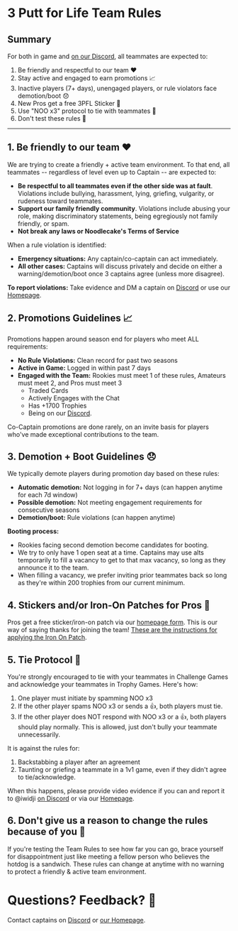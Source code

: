 # 3 Putt for Life Team Rules

## Summary
For both in game and [on our Discord](https://discord.gg/RGzcnXfWhv), all teammates are expected to:

1. Be friendly and respectful to our team ❤️
2. Stay active and engaged to earn promotions 📈
3. Inactive players (7+ days), unengaged players, or rule violators face demotion/boot 😞
4. New Pros get a free 3PFL Sticker 💌
5. Use "NOO x3" protocol to tie with teammates 🤝
6. Don't test these rules 🌭

---

## 1. Be friendly to our team ❤️

We are trying to create a friendly + active team environment. To that end, all teammates -- regardless of level even up to Captain -- are expected to:

- **Be respectful to all teammates even if the other side was at fault**. Violations include bullying, harassment, lying, griefing, vulgarity, or rudeness toward teammates.
- **Support our family friendly community**. Violations include abusing your role, making discriminatory statements, being egregiously not family friendly, or spam.
- **Not break any laws or Noodlecake's Terms of Service**

When a rule violation is identified:

- **Emergency situations:** Any captain/co-captain can act immediately.
- **All other cases:** Captains will discuss privately and decide on either a warning/demotion/boot once 3 captains agree (unless more disagree).

**To report violations:** Take evidence and DM a captain on [Discord](https://discord.gg/RGzcnXfWhv) or use our [Homepage](https://linktr.ee/3pfl).

 ## 2. Promotions Guidelines 📈

Promotions happen around season end for players who meet ALL requirements:

- **No Rule Violations:** Clean record for past two seasons
- **Active in Game:** Logged in within past 7 days
- **Engaged with the Team:** Rookies must meet 1 of these rules, Amateurs must meet 2, and Pros must meet 3
  - Traded Cards
  - Actively Engages with the Chat
  - Has +1700 Trophies
  - Being on our [Discord](https://discord.gg/RGzcnXfWhv).

Co-Captain promotions are done rarely, on an invite basis for players who've made exceptional contributions to the team.

## 3. Demotion + Boot Guidelines 😞
We typically demote players during promotion day based on these rules:

- **Automatic demotion:** Not logging in for 7+ days (can happen anytime for each 7d window)
- **Possible demotion:** Not meeting engagement requirements for consecutive seasons
- **Demotion/boot:** Rule violations (can happen anytime)

**Booting process:**
- Rookies facing second demotion become candidates for booting.
- We try to only have 1 open seat at a time. Captains may use alts temporarily to fill a vacancy to get to that max vacancy, so long as they announce it to the team.
- When filling a vacancy, we prefer inviting prior teammates back so long as they're within 200 trophies from our current minimum.

## 4. Stickers and/or Iron-On Patches for Pros 💌
Pros get a free sticker/iron-on patch via our [homepage form](https://linktr.ee/3pfl). This is our way of saying thanks for joining the team! [These are the instructions for applying the Iron On Patch](https://d3ccuprjuqkp1j.cloudfront.net/SupportImages/PDFinstructions/Iron-On_Instructions_2021.pdf?utm_source=offline&utm_medium=productinstructions&utm_campaign=instructionsheet2022).

## 5. Tie Protocol 🤝
You're strongly encouraged to tie with your teammates in Challenge Games and acknowledge your teammates in Trophy Games. Here's how:

1. One player must initiate by spamming NOO x3
2. If the other player spams NOO x3 or sends a 👍, both players must tie.
3. If the other player does NOT respond with NOO x3 or a 👍, both players should play normally. This is allowed, just don't bully your teammate unnecessarily.

It is against the rules for:

1. Backstabbing a player after an agreement
2. Taunting or griefing a teammate in a 1v1 game, even if they didn't agree to tie/acknowledge.

When this happens, please provide video evidence if you can and report it to @iwidji [on Discord](https://discord.gg/RGzcnXfWhv) or via our [Homepage](https://linktr.ee/3pfl).

## 6. Don't give us a reason to change the rules because of you 🌭
If you're testing the Team Rules to see how far you can go, brace yourself for disappointment just like meeting a fellow person who believes the hotdog is a sandwich. These rules can change at anytime with no warning to protect a friendly & active team environment.

# Questions? Feedback? 💬
Contact captains on [Discord](https://discord.gg/RGzcnXfWhv) or [our Homepage](https://linktr.ee/3pfl).
